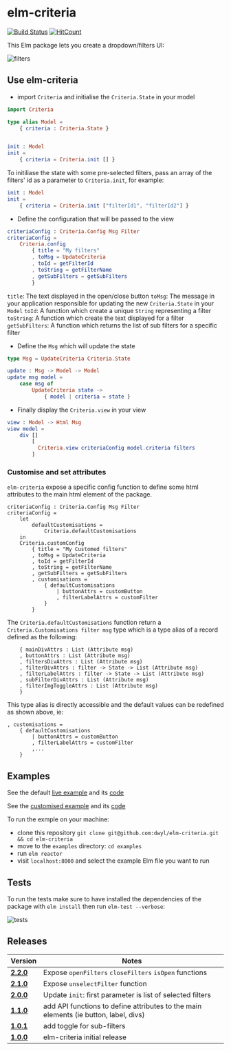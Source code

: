 # elm-criteria
[![Build Status](https://travis-ci.org/dwyl/elm-criteria.svg?branch=master)](https://travis-ci.org/dwyl/elm-criteria)
[![HitCount](http://hits.dwyl.io/dwyl/elm-criteria.svg)](http://hits.dwyl.io/dwyl/elm-criteria)

This Elm package lets you create a dropdown/filters UI:

![filters](https://user-images.githubusercontent.com/6057298/49747519-7ce03900-fc9b-11e8-86f2-1c7a95e2602c.png)

## Use elm-criteria

- import `Criteria` and initialise the `Criteria.State` in your model

```elm
import Criteria

type alias Model =
    { criteria : Criteria.State }


init : Model
init =
    { criteria = Criteria.init [] }
```

To initiliase the state with some pre-selected filters, pass an array of the filters' id
as a parameter to `Criteria.init`, for example:

```elm
init : Model
init =
    { criteria = Criteria.init ["filterId1", "filterId2"] }
```

- Define the configuration that will be passed to the view

```elm
criteriaConfig : Criteria.Config Msg Filter
criteriaConfig =
    Criteria.config
        { title = "My filters"
        , toMsg = UpdateCriteria
        , toId = getFilterId
        , toString = getFilterName
        , getSubFilters = getSubFilters
        }
```

`title`: The text displayed in the open/close button
`toMsg`: The message in your application responsible for updating the new `Criteria.State` in your `Model`
`toId`: A function which create a unique `String` representing a filter
`toString`: A function which create the text displayed for a filter
`getSubFilters`: A function which returns the list of sub filters for a specific filter

- Define the `Msg` which will update the state

```elm
type Msg = UpdateCriteria Criteria.State

update : Msg -> Model -> Model
update msg model =
    case msg of
        UpdateCriteria state ->
            { model | criteria = state }
```

- Finally display the `Criteria.view` in your view

```elm
view : Model -> Html Msg
view model =
    div []
        [
          Criteria.view criteriaConfig model.criteria filters
        ]
```

### Customise and set attributes

`elm-criteria` expose a specific config function to define some html attributes
to the main html element of the package.

```
criteriaConfig : Criteria.Config Msg Filter
criteriaConfig =
    let
        defaultCustomisations =
            Criteria.defaultCustomisations
    in
    Criteria.customConfig
        { title = "My Customed filters"
        , toMsg = UpdateCriteria
        , toId = getFilterId
        , toString = getFilterName
        , getSubFilters = getSubFilters
        , customisations =
            { defaultCustomisations
                | buttonAttrs = customButton
                , filterLabelAttrs = customFilter
            }
        }
```

The `Criteria.defaultCustomisations` function return a `Criteria.Customisations filter msg`
type which is a type alias of a record defined as the following:

```type alias Customisations filter msg =
    { mainDivAttrs : List (Attribute msg)
    , buttonAttrs : List (Attribute msg)
    , filtersDivAttrs : List (Attribute msg)
    , filterDivAttrs : filter -> State -> List (Attribute msg)
    , filterLabelAttrs : filter -> State -> List (Attribute msg)
    , subFilterDivAttrs : List (Attribute msg)
    , filterImgToggleAttrs : List (Attribute msg)
    }
```

This type alias is directly accessible and the default values can be redefined
as shown above, ie:
```
, customisations =
    { defaultCustomisations
        | buttonAttrs = customButton
        , filterLabelAttrs = customFilter
        ,...
    }
```

## Examples

See the default [live example](https://dwyl.github.io/elm-criteria/example.html) and its [code](https://github.com/dwyl/elm-criteria/blob/master/examples/Example.elm)

See the [customised example](https://dwyl.github.io/elm-criteria/customised-example.html) and its
[code](https://github.com/dwyl/elm-criteria/blob/master/examples/CustomExample.elm)

To run the exmple on your machine:
- clone this repository `git clone git@github.com:dwyl/elm-criteria.git && cd elm-criteria`
- move to the `examples` directory: `cd examples`
- run `elm reactor`
- visit `localhost:8000` and select the example Elm file you want to run

## Tests

To run the tests make sure to have installed the dependencies of the package with `elm install` then run `elm-test --verbose`:

![tests](https://user-images.githubusercontent.com/6057298/49627193-70c35580-f9d5-11e8-95d3-8313258ad58c.png)

## Releases
| Version | Notes |
| ------- | ----- |
|  [**2.2.0**](https://github.com/dwyl/elm-criteria/releases/tag/2.1.0) | Expose `openFilters` `closeFilters` `isOpen` functions
|  [**2.1.0**](https://github.com/dwyl/elm-criteria/releases/tag/2.1.0) | Expose `unselectFilter` function
|  [**2.0.0**](https://github.com/dwyl/elm-criteria/releases/tag/2.0.0) | Update `init`: first parameter is list of selected filters
|  [**1.1.0**](https://github.com/dwyl/elm-criteria/releases/tag/1.1.0) | add API functions to define attributes to the main elements (ie button, label, divs)
|  [**1.0.1**](https://github.com/dwyl/elm-criteria/releases/tag/1.0.1) | add toggle for sub-filters
|  [**1.0.0**](https://github.com/dwyl/elm-criteria/releases/tag/1.0.0) | elm-criteria initial release
